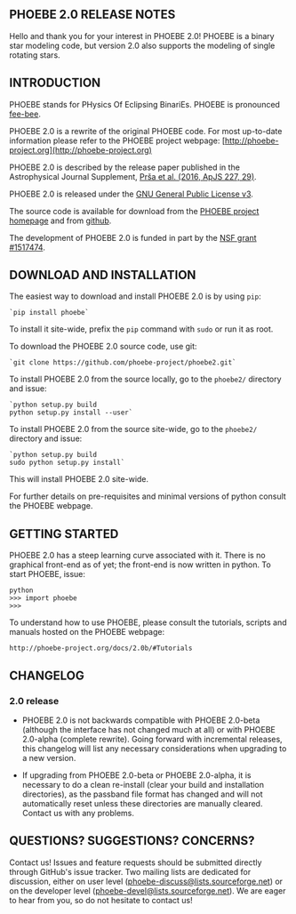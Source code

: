 PHOEBE 2.0 RELEASE NOTES
------------------------

Hello and thank you for your interest in PHOEBE 2.0! PHOEBE is a binary star modeling code, but version 2.0 also supports the modeling of single rotating stars.


INTRODUCTION
------------

PHOEBE stands for PHysics Of Eclipsing BinariEs. PHOEBE is pronounced [fee-bee](https://www.merriam-webster.com/dictionary/phoebe?pronunciation&lang=en_us&file=phoebe01.wav).

PHOEBE 2.0 is a rewrite of the original PHOEBE code. For most up-to-date information please refer to the PHOEBE project webpage: [http://phoebe-project.org](http://phoebe-project.org)

PHOEBE 2.0 is described by the release paper published in the Astrophysical Journal Supplement, [Prša et al. (2016, ApJS 227, 29)](http://adsabs.harvard.edu/abs/2016ApJS..227...29P).

PHOEBE 2.0 is released under the [GNU General Public License v3](https://www.gnu.org/licenses/gpl-3.0.en.html).


The source code is available for download from the [PHOEBE project homepage](http://phoebe-project.org) and from [github](https://github.com/phoebe-project/phoebe2).

The development of PHOEBE 2.0 is funded in part by the [NSF grant #1517474](https://www.nsf.gov/awardsearch/showAward?AWD_ID=1517474).


DOWNLOAD AND INSTALLATION
-------------------------

The easiest way to download and install PHOEBE 2.0 is by using `pip`:

    `pip install phoebe`

To install it site-wide, prefix the `pip` command with `sudo` or run it as root.

To download the PHOEBE 2.0 source code, use git:

    `git clone https://github.com/phoebe-project/phoebe2.git`

To install PHOEBE 2.0 from the source locally, go to the `phoebe2/` directory and issue:

    `python setup.py build
    python setup.py install --user`

To install PHOEBE 2.0 from the source site-wide, go to the `phoebe2/` directory and issue:

    `python setup.py build
    sudo python setup.py install`

This will install PHOEBE 2.0 site-wide.

For further details on pre-requisites and minimal versions of python consult the PHOEBE webpage.


GETTING STARTED
---------------

PHOEBE 2.0 has a steep learning curve associated with it. There is
no graphical front-end as of yet; the front-end is now written in
python. To start PHOEBE, issue:

    python
    >>> import phoebe
    >>>

To understand how to use PHOEBE, please consult the tutorials, scripts
and manuals hosted on the PHOEBE webpage:

    http://phoebe-project.org/docs/2.0b/#Tutorials


CHANGELOG
----------

### 2.0 release

* PHOEBE 2.0 is not backwards compatible with PHOEBE 2.0-beta (although the
interface has not changed much at all) or with PHOEBE 2.0-alpha (complete
rewrite).  Going forward with incremental releases, this changelog will list
any necessary considerations when upgrading to a new version.

* If upgrading from PHOEBE 2.0-beta or PHOEBE 2.0-alpha, it is necessary to
do a clean re-install (clear your build and installation directories), as the
passband file format has changed and will not automatically reset unless these
directories are manually cleared.  Contact us with any problems.


QUESTIONS? SUGGESTIONS? CONCERNS?
---------------------------------

Contact us! Issues and feature requests should be submitted directly through
GitHub's issue tracker.  Two mailing lists are dedicated for discussion, either
on user level (phoebe-discuss@lists.sourceforge.net) or on the developer level
(phoebe-devel@lists.sourceforge.net). We are eager to hear from you, so do not
hesitate to contact us!
